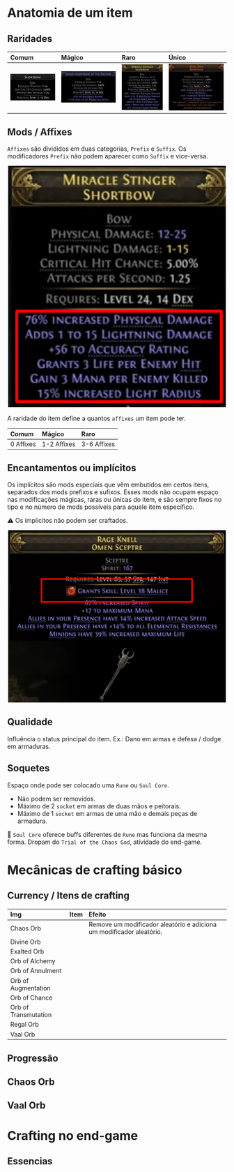 # Anatomia de um item
##  Raridades
| Comum | Mágico | Raro | Único |
|:---|:---|:---|:---|
| ![Comum](img/itemComum.png) | ![Mágico](img/itemMagico.png) | ![Raro](img/itemRaro.png) | ![Único](img/itemUnico.png)|

## Mods / Affixes
`Affixes` são divididos em duas categorias, `Prefix` e `Suffix`. Os modificadores `Prefix` não podem aparecer como `Suffix` e vice-versa.

<p align="center">
  <img src="./img/itemRaroMarcado.png" width="500">
</p>



A raridade do item define a quantos `affixes` um item pode ter.

| Comum | Mágico | Raro |
|:---|:---|:---|
| 0 Affixes | 1-2 Affixes | 3-6 Affixes |

## Encantamentos ou implícitos
Os implícitos são mods especiais que vêm embutidos em certos itens, separados dos mods prefixos e sufixos. Esses mods não ocupam espaço nas modificações mágicas, raras ou únicas do item, e são sempre fixos no tipo e no número de mods possíveis para aquele item específico.

⚠️ Os implícitos não podem ser craftados.

<p align="center">
  <img src="./img/itemRaroImplicit.png" width="500">
</p>

## Qualidade
Influência o status principal do item. Ex.: Dano em armas e defesa / dodge em armaduras.

## Soquetes
Espaço onde pode ser colocado uma `Rune` ou `Soul Core`.
- Não podem ser removidos.
- Máximo de 2 `socket` em armas de duas mãos e peitorais.
- Máximo de 1 `socket` em armas de uma mão e demais peças de armadura.

💎 `Soul Core` oferece buffs diferentes de `Rune` mas funciona da mesma forma. Dropam do `Trial of the Chaos God`, atividade do end-game.

# Mecânicas de crafting básico

## Currency / Itens de crafting
| Img | Item |  Efeito |
|:---|:---|:---|
| Chaos Orb || Remove um modificador aleatório e adiciona um modificador aleatório. |
| Divine Orb |||
| Exalted Orb |||
| Orb of Alchemy |||
| Orb of Annulment |||
| Orb of Augmentation |||
|Orb of Chance|||
|Orb of Transmutation|||
|Regal Orb|||
|Vaal Orb|||



## Progressão
## Chaos Orb
## Vaal Orb

# Crafting no end-game
## Essencias
## 
